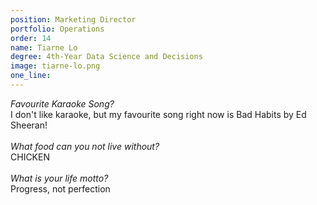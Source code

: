 ```yaml
---
position: Marketing Director
portfolio: Operations
order: 14
name: Tiarne Lo
degree: 4th-Year Data Science and Decisions
image: tiarne-lo.png
one_line:
---
```

*Favourite Karaoke Song?*
<br>
I don't like karaoke, but my favourite song right now is Bad Habits by Ed Sheeran! 
<br><br>
*What food can you not live without?*
<br>
CHICKEN
<br><br>
*What is your life motto?*
<br>
Progress, not perfection
